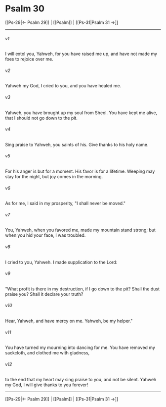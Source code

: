 # Psalm 30

[[Ps-29|← Psalm 29]] | [[Psalm]] | [[Ps-31|Psalm 31 →]]
***



###### v1 
I will extol you, Yahweh, for you have raised me up, and have not made my foes to rejoice over me. 

###### v2 
Yahweh my God, I cried to you, and you have healed me. 

###### v3 
Yahweh, you have brought up my soul from Sheol. You have kept me alive, that I should not go down to the pit. 

###### v4 
Sing praise to Yahweh, you saints of his. Give thanks to his holy name. 

###### v5 
For his anger is but for a moment. His favor is for a lifetime. Weeping may stay for the night, but joy comes in the morning. 

###### v6 
As for me, I said in my prosperity, "I shall never be moved." 

###### v7 
You, Yahweh, when you favored me, made my mountain stand strong; but when you hid your face, I was troubled. 

###### v8 
I cried to you, Yahweh. I made supplication to the Lord: 

###### v9 
"What profit is there in my destruction, if I go down to the pit? Shall the dust praise you? Shall it declare your truth? 

###### v10 
Hear, Yahweh, and have mercy on me. Yahweh, be my helper." 

###### v11 
You have turned my mourning into dancing for me. You have removed my sackcloth, and clothed me with gladness, 

###### v12 
to the end that my heart may sing praise to you, and not be silent. Yahweh my God, I will give thanks to you forever!

***
[[Ps-29|← Psalm 29]] | [[Psalm]] | [[Ps-31|Psalm 31 →]]
